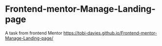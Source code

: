 # Frontend-mentor-Manage-Landing-page
A task from frontend Mentor
https://tobi-davies.github.io/Frontend-mentor-Manage-Landing-page/
